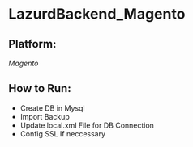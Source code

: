# LazurdBackend_Magento

## Platform:
*Magento*

## How to Run:
- Create DB in Mysql
- Import Backup
- Update local.xml File for DB Connection
- Config SSL If neccessary
